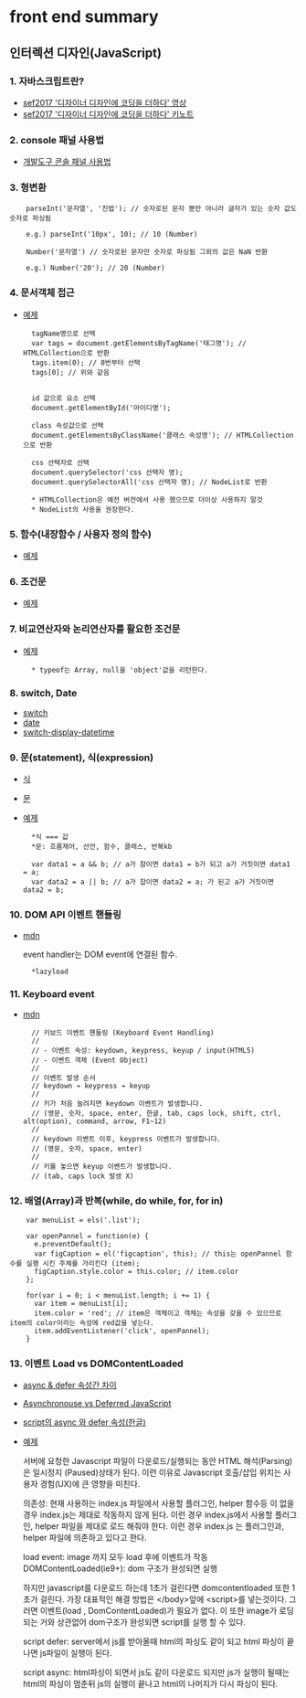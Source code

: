 # front end summary

## 인터렉션 디자인(JavaScript)

### 1. 자바스크립트란?

- [sef2017 '디자이너 디자인에 코딩을 더하다' 영상](http://www.edwith.org/sef2017/lecture/11260)
- [sef2017 '디자이너 디자인에 코딩을 더하다' 키노트](https://www.slideshare.net/jeehoon/sef-2017)

### 2. console 패널 사용법

- [개발도구  콘솔 패널 사용법](https://developers.google.com/web/tools/chrome-devtools/console/?hl=ko)

### 3. 형변환

        parseInt('문자열', '진법'); // 숫자로된 문자 뿐만 아니라 글자가 있는 숫자 값도 숫자로 파싱됨

        e.g.) parseInt('10px', 10); // 10 (Number)

        Number('문자열') // 숫자로된 문자만 숫자로 파싱됨 그외의 값은 NaN 반환

        e.g.) Number('20'); // 20 (Number)


### 4. 문서객체 접근

- [예제](https://github.com/fireworks80/fron-end-start-summary/blob/master/interaction/exam/DOM-API__accessing-document-objects.zip)

        tagName명으로 선택
        var tags = document.getElementsByTagName('태그명'); // HTMLCollection으로 반환
        tags.item(0); // 0번부터 선택
        tags[0]; // 위와 같음


        id 값으로 요소 선택
        document.getElementById('아이디명');

        class 속성값으로 선택
        document.getElementsByClassName('클래스 속성명'); // HTMLCollection으로 반환

        css 선택자로 선택
        document.querySelector('css 선택자 명);
        document.querySelectorAll('css 선택자 명); // NodeList로 반환

        * HTMLCollection은 예전 버전에서 사용 했으므로 더이상 사용하지 말것
        * NodeList의 사용을 권장한다.

### 5. 함수(내장함수 / 사용자 정의 함수)

- [예제](https://github.com/fireworks80/fron-end-start-summary/blob/master/interaction/exam/JavaScript-Functions.zip)

### 6. 조건문

- [예제](https://github.com/fireworks80/fron-end-start-summary/blob/master/interaction/exam/js-conditions-if-else.zip)

### 7. 비교연산자와 논리연산자를 활요한 조건문

- [예제](https://github.com/fireworks80/fron-end-start-summary/blob/master/interaction/exam/js-operators-typeof.zip)

        * typeof는 Array, null을 'object'값을 리턴한다.

### 8. switch, Date

- [switch](https://github.com/fireworks80/fron-end-start-summary/blob/master/interaction/exam/js-condition-switch.zip)
- [date](https://github.com/fireworks80/fron-end-start-summary/blob/master/interaction/exam/js-date-object.zip)
- [switch-display-datetime](https://github.com/fireworks80/fron-end-start-summary/blob/master/interaction/exam/js-date-switch-display-datetime.zip)

### 9. 문(statement), 식(expression)

- [식](https://developer.mozilla.org/ko/docs/Web/JavaScript/Guide/Expressions_and_Operators#%ED%91%9C%ED%98%84)
- [문](https://developer.mozilla.org/ko/docs/Web/JavaScript/Reference/Statements)
- [예제](https://github.com/fireworks80/fron-end-start-summary/blob/master/interaction/exam/js-condition-ternary-expression.zip)

        *식 === 값
        *문: 흐름제어, 선언, 함수, 클래스, 반복kb

        var data1 = a && b; // a가 참이면 data1 = b가 되고 a가 거짓이면 data1 = a;
        var data2 = a || b; // a가 찹이면 data2 = a; 가 된고 a가 거짓이면 data2 = b;

### 10. DOM API 이벤트 핸들링

- [mdn](https://developer.mozilla.org/ko/docs/Web/API/Event)

  event handler는 DOM event에 연결된 함수.

        *lazyload


### 11. Keyboard event

- [mdn](https://developer.mozilla.org/ko/docs/Web/API/KeyboardEvent)
        
        // 키보드 이벤트 핸들링 (Keyboard Event Handling)
        //
        // - 이벤트 속성: keydown, keypress, keyup / input(HTML5)
        // - 이벤트 객체 (Event Object)
        //
        // 이벤트 발생 순서
        // keydown ➔ keypress ➔ keyup
        //
        // 키가 처음 눌려지면 keydown 이벤트가 발생합니다.
        // (영문, 숫자, space, enter, 한글, tab, caps lock, shift, ctrl, alt(option), command, arrow, F1~12)
        //
        // keydown 이벤트 이후, keypress 이벤트가 발생합니다.
        // (영문, 숫자, space, enter)
        //
        // 키를 놓으면 keyup 이벤트가 발생합니다.
        // (tab, caps lock 발생 X)

### 12. 배열(Array)과 반복(while, do while, for, for in)

        var menuList = els('.list');

        var openPannel = function(e) {
          e.preventDefault();
          var figCaption = el('figcaption', this); // this는 openPannel 함수를 실행 시킨 주체를 가리킨다 (item);
          figCaption.style.color = this.color; // item.color
        };

        for(var i = 0; i < menuList.length; i += 1) {
          var item = menuList[i];
          item.color = 'red'; // item은 객체이고 객체는 속성을 갖을 수 있으므로 item의 color이라는 속성에 red값을 넣는다.
          item.addEventListener('click', openPannel);
        }

### 13. 이벤트 Load vs DOMContentLoaded

- [async & defer 속성간 차이](http://www.growingwiththeweb.com/2014/02/async-vs-defer-attributes.html)
- [Asynchronouse vs Deferred JavaScript](https://bitsofco.de/async-vs-defer/)
- [script의 async 와 defer 속성(한글)](https://blog.asamaru.net/2017/05/04/script-async-defer/)
- [예제](https://github.com/fireworks80/fron-end-start-summary/blob/master/interaction/exam/load-vs-dom_content_loaded--aysn-vs-defer.zip)
    
    서버에 요청한 Javascript 파일이 다운로드/실행되는 동안 HTML 해석(Parsing)은 일시정지 (Paused)상태가 된다. 이런 이유로 Javascript 호출/삽입 위치는 사용자 경험(UX)에 큰 영향을 미친다.

    의존성: 현재 사용하는 index.js 파일에서 사용할 플러그인, helper 함수등 이 없을경우 index.js는 제대로 작동하지 않게 된다. 이런 경우 index.js에서 사용할 플러그인, helper 파일을 제대로 로드 해줘야 한다. 이런 경우 index.js 는 플러그인과, helper 파일에 의존하고 있다고 한다.

    load event: image 까지 모두 load 후에 이벤트가 작동
    DOMContentLoaded(ie9+): dom 구조가 완성되면 실행
    
    하지만 javascript를 다운로드 하는데 1초가 걸린다면 domcontentloaded 또한 1초가 걸린다.
    가장 대표적인 해결 방법은 &lt;/body&gt;앞에 &lt;script&gt;를 넣는것이다.
    그러면 이벤트(load , DomContentLoaded)가 필요가 없다.
    이 또한 image가 로딩되는 거와 상관없어 dom구조가 완성되면 script를 실행 할 수 있다.

    script defer: server에서 js를 받아올때 html의 파싱도 같이 되고 html 파싱이 끝나면 js파일이 실행이 된다.

    script async: html파싱이 되면서 js도 같이 다운로드 되지만 js가 실행이 될때는 html의 파싱이 멈춘뒤 js의 실행이 끝나고 html의 나머지가 다시 파싱이 된다.
